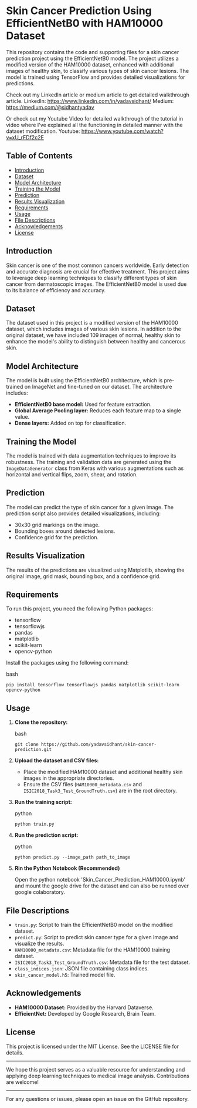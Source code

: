 # Skin Cancer Prediction Using EfficientNetB0 with HAM10000 Dataset

This repository contains the code and supporting files for a skin cancer prediction project using the EfficientNetB0 model. The project utilizes a modified version of the HAM10000 dataset, enhanced with additional images of healthy skin, to classify various types of skin cancer lesions. The model is trained using TensorFlow and provides detailed visualizations for predictions.

Check out my LinkedIn article or medium article to get detailed walkthrough article.
LinkedIn: https://www.linkedin.com/in/yadavsidhant/
Medium: https://medium.com/@sidhantyadav

Or check out my Youtube Video for detailed walkthrough of the tutorial in video where I've explained all the functioning in detailed manner with the dataset modification.
Youtube: https://www.youtube.com/watch?v=xU_rFDf2c2E

Table of Contents
-----------------

-   [Introduction](#introduction)
-   [Dataset](#dataset)
-   [Model Architecture](#model-architecture)
-   [Training the Model](#training-the-model)
-   [Prediction](#prediction)
-   [Results Visualization](#results-visualization)
-   [Requirements](#requirements)
-   [Usage](#usage)
-   [File Descriptions](#file-descriptions)
-   [Acknowledgements](#acknowledgements)
-   [License](#license)

Introduction
------------

Skin cancer is one of the most common cancers worldwide. Early detection and accurate diagnosis are crucial for effective treatment. This project aims to leverage deep learning techniques to classify different types of skin cancer from dermatoscopic images. The EfficientNetB0 model is used due to its balance of efficiency and accuracy.

Dataset
-------

The dataset used in this project is a modified version of the HAM10000 dataset, which includes images of various skin lesions. In addition to the original dataset, we have included 109 images of normal, healthy skin to enhance the model's ability to distinguish between healthy and cancerous skin.

Model Architecture
------------------

The model is built using the EfficientNetB0 architecture, which is pre-trained on ImageNet and fine-tuned on our dataset. The architecture includes:

-   **EfficientNetB0 base model:** Used for feature extraction.
-   **Global Average Pooling layer:** Reduces each feature map to a single value.
-   **Dense layers:** Added on top for classification.

Training the Model
------------------

The model is trained with data augmentation techniques to improve its robustness. The training and validation data are generated using the `ImageDataGenerator` class from Keras with various augmentations such as horizontal and vertical flips, zoom, shear, and rotation.

Prediction
----------

The model can predict the type of skin cancer for a given image. The prediction script also provides detailed visualizations, including:

-   30x30 grid markings on the image.
-   Bounding boxes around detected lesions.
-   Confidence grid for the prediction.

Results Visualization
---------------------

The results of the predictions are visualized using Matplotlib, showing the original image, grid mask, bounding box, and a confidence grid.

Requirements
------------

To run this project, you need the following Python packages:

-   tensorflow
-   tensorflowjs
-   pandas
-   matplotlib
-   scikit-learn
-   opencv-python

Install the packages using the following command:

bash

`pip install tensorflow tensorflowjs pandas matplotlib scikit-learn opencv-python`

Usage
-----

1.  **Clone the repository:**

    bash

    `git clone https://github.com/yadavsidhant/skin-cancer-prediction.git`

2.  **Upload the dataset and CSV files:**

    -   Place the modified HAM10000 dataset and additional healthy skin images in the appropriate directories.
    -   Ensure the CSV files (`HAM10000_metadata.csv` and `ISIC2018_Task3_Test_GroundTruth.csv`) are in the root directory.
3.  **Run the training script:**

    python

    `python train.py`

4.  **Run the prediction script:**

    python

    `python predict.py --image_path path_to_image`
    
5. **Rin the Python Notebook (Recommended)**

   Open the python notebook 'Skin_Cancer_Prediction_HAM10000.ipynb' and mount the google drive for the dataset and can also be runned over google colaboratory.
   
File Descriptions
-----------------

-   `train.py`: Script to train the EfficientNetB0 model on the modified dataset.
-   `predict.py`: Script to predict skin cancer type for a given image and visualize the results.
-   `HAM10000_metadata.csv`: Metadata file for the HAM10000 training dataset.
-   `ISIC2018_Task3_Test_GroundTruth.csv`: Metadata file for the test dataset.
-   `class_indices.json`: JSON file containing class indices.
-   `skin_cancer_model.h5`: Trained model file.

Acknowledgements
----------------

-   **HAM10000 Dataset:** Provided by the Harvard Dataverse.
-   **EfficientNet:** Developed by Google Research, Brain Team.

License
-------

This project is licensed under the MIT License. See the LICENSE file for details.

* * * * *

We hope this project serves as a valuable resource for understanding and applying deep learning techniques to medical image analysis. Contributions are welcome!

* * * * *

For any questions or issues, please open an issue on the GitHub repository.
